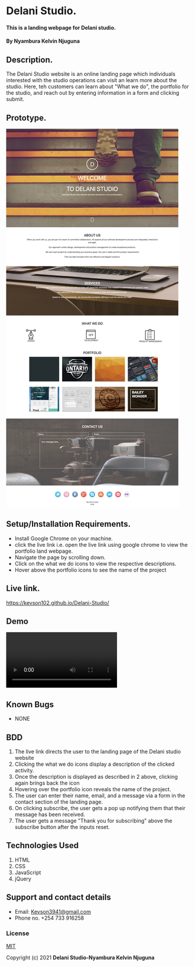 # Delani Studio.
#### This is a landing webpage for Delani studio.
#### By **Nyambura Kelvin Njuguna**

## Description.
The Delani Studio website is an online landing page which individuals interested with the studio operations can visit an learn more about the studio. Here, teh customers can learn about "What we do", the portfolio for the studio, and reach out by entering information in a form and clicking submit.

## Prototype.
<img src="./images/ Delani Studio.jpg" raw = true alt = "Website design">

## Setup/Installation Requirements.
* Install Google Chrome on your machine.
* click the live link i.e. open the live link using google chrome to view the portfolio land webpage.
* Navigate the page by scrolling down.
* Click on the what we do icons to view the respective descriptions.
* Hover above the portfolio icons to see the name of the project

## Live link.
https://kevson102.github.io/Delani-Studio/

## Demo
<video src="./Demo/Demo.mp4">Website Demo</video>

## Known Bugs
* NONE

## BDD
1. The live link directs the user to the landing page of the Delani studio website
2. Clicking the what we do icons display a description of the clicked activity.
3. Once the description is displayed as described in 2 above, clicking again brings back the icon
4. Hovering over the portfolio icon reveals the name of the project.
5. The user can enter their name, email, and a message via a form in the contact section of the landing page.
6. On clicking subscribe, the user gets a pop up notifying them that their message has been received.
7. The user gets a message "Thank you for subscribing" above the subscribe button after the inputs reset.
## Technologies Used
1. HTML
2. CSS
3. JavaScript
4. jQuery
## Support and contact details
* Email: Kevson3941@gmail.com
* Phone no. +254 733 916258
### License
<a href="./LICENSE.MD" target = "_blank">MIT</a>

Copyright (c) 2021 **Delani Studio-Nyambura Kelvin Njuguna**